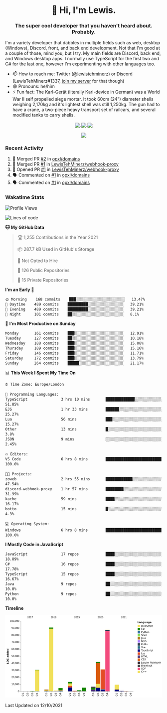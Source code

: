 <h1 align="center">👋 Hi, I'm Lewis.</h1>
<h3 align="center">The super cool developer that you haven't heard about. Probably.</h3>

I'm a variety developer that dabbles in multiple fields such as web, desktop (Windows), Discord, front, and back end development. Not that I'm good at a couple of those, mind you, but I try. My main fields are Discord, back end, and Windows desktop apps. I normally use TypeScript for the first two and C# for the last one, however I'm experimenting with other languages too.

- 📫 How to reach me: Twitter ([@lewistehminerz](https://twitter.com/lewistehminerz)) or Discord (LewisTehMinerz#1337, [join my server](https://discord.gg/XnUh7JB) for that though)
- 😄 Pronouns: he/him
- ⚡ Fun fact: The Karl-Gerät (literally Karl-device in German) was a World War II self propelled siege mortar. It took 60cm (24") diameter shells weighing 2,170kg and it's lightest shell was still 1,250kg. The gun had to have a crane, a two-piece heavy transport set of railcars, and several modified tanks to carry shells.

<p align="center">
  <a href="https://github.com/anuraghazra/github-readme-stats">
    <img align="center" src="https://github-readme-stats.vercel.app/api?username=LewisTehMinerz&count_private=true&show_icons=true&theme=gruvbox">
  </a>
  <a href="https://github.com/anuraghazra/github-readme-stats">
    <img align="center" src="https://github-readme-stats.vercel.app/api/top-langs?username=LewisTehMinerz&layout=compact&theme=gruvbox">
  </a>
  <a href="https://github.com/anuraghazra/github-readme-stats">
    <img align="center" src="https://github-readme-stats.vercel.app/api/wakatime?username=LewisTehMinerz&layout=compact&theme=gruvbox">
  </a>
</p>

<p align="center">
  <a href="https://github.com/ryo-ma/github-profile-trophy">
    <img align="center" src="https://github-profile-trophy.vercel.app/?username=LewisTehMinerz&theme=gruvbox">
  </a>
</p>

### Recent Activity
<!--START_SECTION:activity-->
1. 🎉 Merged PR [#2](https://github.com/opxl/domains/pull/2) in [opxl/domains](https://github.com/opxl/domains)
2. 🎉 Merged PR [#1](https://github.com/LewisTehMinerz/webhook-proxy/pull/1) in [LewisTehMinerz/webhook-proxy](https://github.com/LewisTehMinerz/webhook-proxy)
3. 💪 Opened PR [#1](https://github.com/LewisTehMinerz/webhook-proxy/pull/1) in [LewisTehMinerz/webhook-proxy](https://github.com/LewisTehMinerz/webhook-proxy)
4. 🗣 Commented on [#1](https://github.com/opxl/domains/issues/1) in [opxl/domains](https://github.com/opxl/domains)
5. 🗣 Commented on [#1](https://github.com/opxl/domains/issues/1) in [opxl/domains](https://github.com/opxl/domains)
<!--END_SECTION:activity-->

### Wakatime Stats
<!--START_SECTION:waka-->
![Profile Views](http://img.shields.io/badge/Profile%20Views-11-blue)

![Lines of code](https://img.shields.io/badge/From%20Hello%20World%20I%27ve%20Written-332868%20lines%20of%20code-blue)

**🐱 My GitHub Data** 

> 🏆 1,255 Contributions in the Year 2021
 > 
> 📦 287.7 kB Used in GitHub's Storage 
 > 
> 🚫 Not Opted to Hire
 > 
> 📜 126 Public Repositories 
 > 
> 🔑 15 Private Repositories  
 > 
**I'm an Early 🐤** 

```text
🌞 Morning    168 commits    ███░░░░░░░░░░░░░░░░░░░░░░   13.47% 
🌆 Daytime    489 commits    █████████░░░░░░░░░░░░░░░░   39.21% 
🌃 Evening    489 commits    █████████░░░░░░░░░░░░░░░░   39.21% 
🌙 Night      101 commits    ██░░░░░░░░░░░░░░░░░░░░░░░   8.1%

```
📅 **I'm Most Productive on Sunday** 

```text
Monday       161 commits    ███░░░░░░░░░░░░░░░░░░░░░░   12.91% 
Tuesday      127 commits    ██░░░░░░░░░░░░░░░░░░░░░░░   10.18% 
Wednesday    188 commits    ███░░░░░░░░░░░░░░░░░░░░░░   15.08% 
Thursday     189 commits    ███░░░░░░░░░░░░░░░░░░░░░░   15.16% 
Friday       146 commits    ███░░░░░░░░░░░░░░░░░░░░░░   11.71% 
Saturday     172 commits    ███░░░░░░░░░░░░░░░░░░░░░░   13.79% 
Sunday       264 commits    █████░░░░░░░░░░░░░░░░░░░░   21.17%

```


📊 **This Week I Spent My Time On** 

```text
⌚︎ Time Zone: Europe/London

💬 Programming Languages: 
TypeScript               3 hrs 10 mins       █████████████░░░░░░░░░░░░   51.85% 
EJS                      1 hr 33 mins        ██████░░░░░░░░░░░░░░░░░░░   25.27% 
Lua                      56 mins             ███░░░░░░░░░░░░░░░░░░░░░░   15.27% 
Other                    13 mins             █░░░░░░░░░░░░░░░░░░░░░░░░   3.8% 
JSON                     9 mins              ░░░░░░░░░░░░░░░░░░░░░░░░░   2.45%

🔥 Editors: 
VS Code                  6 hrs 8 mins        █████████████████████████   100.0%

🐱‍💻 Projects: 
zoweb                    2 hrs 55 mins       ████████████░░░░░░░░░░░░░   47.54% 
discord-webhook-proxy    1 hr 57 mins        ████████░░░░░░░░░░░░░░░░░   31.99% 
kache                    59 mins             ████░░░░░░░░░░░░░░░░░░░░░   16.17% 
botto                    15 mins             █░░░░░░░░░░░░░░░░░░░░░░░░   4.3%

💻 Operating System: 
Windows                  6 hrs 8 mins        █████████████████████████   100.0%

```

**I Mostly Code in JavaScript** 

```text
JavaScript               17 repos            ████░░░░░░░░░░░░░░░░░░░░░   18.89% 
C#                       16 repos            ████░░░░░░░░░░░░░░░░░░░░░   17.78% 
TypeScript               15 repos            ████░░░░░░░░░░░░░░░░░░░░░   16.67% 
Java                     9 repos             ██░░░░░░░░░░░░░░░░░░░░░░░   10.0% 
Python                   9 repos             ██░░░░░░░░░░░░░░░░░░░░░░░   10.0%

```


**Timeline**

![Chart not found](https://raw.githubusercontent.com/LewisTehMinerz/LewisTehMinerz/master/charts/bar_graph.png) 


 Last Updated on 12/10/2021
<!--END_SECTION:waka-->
